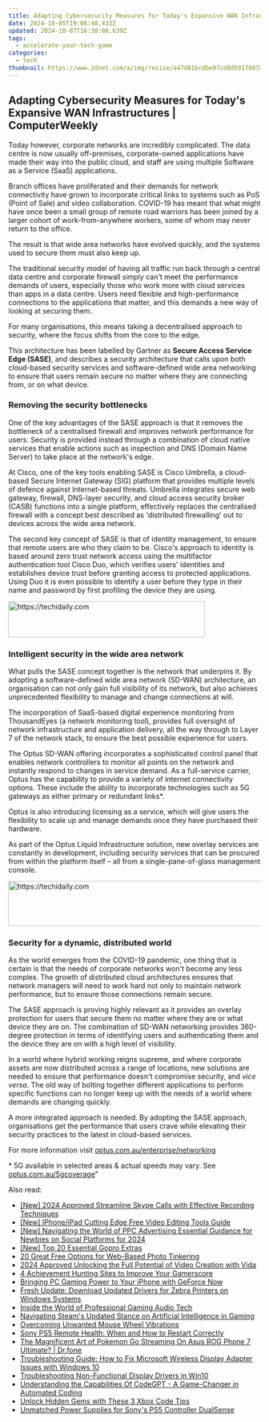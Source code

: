 ```yaml
---
title: Adapting Cybersecurity Measures for Today's Expansive WAN Infrastructures | ComputerWeekly
date: 2024-10-05T19:08:48.433Z
updated: 2024-10-07T16:38:08.639Z
tags:
  - accelerate-your-tech-game
categories:
  - tech
thumbnail: https://www.zdnet.com/a/img/resize/a47d81bcdbe97cd8db917607ad720079c2699e30/2021/10/19/784c40d1-c3e8-43e4-ad4d-3dc68c5e8ecc/shutterstock-1006041130.jpg?width=170&height=128&fit=crop&auto=webp
---
```


## Adapting Cybersecurity Measures for Today's Expansive WAN Infrastructures | ComputerWeekly

Today however, corporate networks are incredibly complicated. The data centre is now usually off-premises, corporate-owned applications have made their way into the public cloud, and staff are using multiple Software as a Service (SaaS) applications. 

Branch offices have proliferated and their demands for network connectivity have grown to incorporate critical links to systems such as PoS (Point of Sale) and video collaboration. COVID-19 has meant that what might have once been a small group of remote road warriors has been joined by a larger cohort of work-from-anywhere workers, some of whom may never return to the office.

The result is that wide area networks have evolved quickly, and the systems used to secure them must also keep up.

The traditional security model of having all traffic run back through a central data centre and corporate firewall simply can't meet the performance demands of users, especially those who work more with cloud services than apps in a data centre. Users need flexible and high-performance connections to the applications that matter, and this demands a new way of looking at securing them.

For many organisations, this means taking a decentralised approach to security, where the focus shifts from the core to the edge. 

This architecture has been labelled by Gartner as **Secure Access Service Edge (SASE)**, and describes a security architecture that calls upon both cloud-based security services and software-defined wide area networking to ensure that users remain secure no matter where they are connecting from, or on what device.

### **Removing the security bottlenecks**

One of the key advantages of the SASE approach is that it removes the bottleneck of a centralised firewall and improves network performance for users. Security is provided instead through a combination of cloud native services that enable actions such as inspection and DNS (Domain Name Server) to take place at the network's edge.

At Cisco, one of the key tools enabling SASE is Cisco Umbrella, a cloud-based Secure Internet Gateway (SIG) platform that provides multiple levels of defence against Internet-based threats. Umbrella integrates secure web gateway, firewall, DNS-layer security, and cloud access security broker (CASB) functions into a single platform, effectively replaces the centralised firewall with a concept best described as 'distributed firewalling' out to devices across the wide area network.

The second key concept of SASE is that of identity management, to ensure that remote users are who they claim to be. Cisco's approach to identity is based around zero trust network access using the multifactor authentication tool Cisco Duo, which verifies users' identities and establishes device trust before granting access to protected applications. Using Duo it is even possible to identify a user before they type in their name and password by first profiling the device they are using.

<!-- affiliate ads begin -->
<a href="https://aligracehair.sjv.io/c/5597632/2135403/19272" target="_top" id="2135403">
  <img src="//a.impactradius-go.com/display-ad/19272-2135403" border="0" alt="https://techidaily.com" width="392" height="72"/>
</a>
<img height="0" width="0" src="https://aligracehair.sjv.io/i/5597632/2135403/19272" style="position:absolute;visibility:hidden;" border="0" />
<!-- affiliate ads end -->

### **Intelligent security in the wide area network**

What pulls the SASE concept together is the network that underpins it. By adopting a software-defined wide area network (SD-WAN) architecture, an organisation can not only gain full visibility of its network, but also achieves unprecedented flexibility to manage and change connections at will. 

The incorporation of SaaS-based digital experience monitoring from ThousandEyes (a network monitoring tool), provides full oversight of network infrastructure and application delivery, all the way through to Layer 7 of the network stack, to ensure the best possible experience for users.

The Optus SD-WAN offering incorporates a sophisticated control panel that enables network controllers to monitor all points on the network and instantly respond to changes in service demand. As a full-service carrier, Optus has the capability to provide a variety of internet connectivity options. These include the ability to incorporate technologies such as 5G gateways as either primary or redundant links\*.

Optus is also introducing licensing as a service, which will give users the flexibility to scale up and manage demands once they have purchased their hardware. 

As part of the Optus Liquid Infrastructure solution, new overlay services are constantly in development, including security services that can be procured from within the platform itself – all from a single-pane-of-glass management console.

<!-- affiliate ads begin -->
<a href="https://ephamedtechinc.pxf.io/c/5597632/2137208/26400" target="_top" id="2137208">
  <img src="//a.impactradius-go.com/display-ad/26400-2137208" border="0" alt="https://techidaily.com" width="728" height="90"/>
</a>
<img height="0" width="0" src="https://ephamedtechinc.pxf.io/i/5597632/2137208/26400" style="position:absolute;visibility:hidden;" border="0" />
<!-- affiliate ads end -->

### **Security for a dynamic, distributed world**

As the world emerges from the COVID-19 pandemic, one thing that is certain is that the needs of corporate networks won't become any less complex. The growth of distributed cloud architectures ensures that network managers will need to work hard not only to maintain network performance, but to ensure those connections remain secure.

The SASE approach is proving highly relevant as it provides an overlay protection for users that secure them no matter where they are or what device they are on. The combination of SD-WAN networking provides 360-degree protection in terms of identifying users and authenticating them and the device they are on with a high level of visibility.

In a world where hybrid working reigns supreme, and where corporate assets are now distributed across a range of locations, new solutions are needed to ensure that performance doesn't compromise security, and _vice versa_. The old way of bolting together different applications to perform specific functions can no longer keep up with the needs of a world where demands are changing quickly.

A more integrated approach is needed. By adopting the SASE approach, organisations get the performance that users crave while elevating their security practices to the latest in cloud-based services.

For more information visit [optus.com.au/enterprise/networking](https://www.optus.com.au/enterprise/networking)

\* 5G available in selected areas & actual speeds may vary. See [optus.com.au/5gcoverage](https://www.optus.com.au/about/network/coverage)"

<ins class="adsbygoogle"
     style="display:block"
     data-ad-format="autorelaxed"
     data-ad-client="ca-pub-7571918770474297"
     data-ad-slot="1223367746"></ins>

<ins class="adsbygoogle"
     style="display:block"
     data-ad-client="ca-pub-7571918770474297"
     data-ad-slot="8358498916"
     data-ad-format="auto"
     data-full-width-responsive="true"></ins>

<span class="atpl-alsoreadstyle">Also read:</span>
<div><ul>
<li><a href="https://video-capture.techidaily.com/new-2024-approved-streamline-skype-calls-with-effective-recording-techniques/"><u>[New] 2024 Approved Streamline Skype Calls with Effective Recording Techniques</u></a></li>
<li><a href="https://facebook-record-videos.techidaily.com/new-iphoneipad-cutting-edge-free-video-editing-tools-guide/"><u>[New] IPhone/iPad Cutting Edge Free Video Editing Tools Guide</u></a></li>
<li><a href="https://fox-cloud.techidaily.com/new-navigating-the-world-of-ppc-advertising-essential-guidance-for-newbies-on-social-platforms-for-2024/"><u>[New] Navigating the World of PPC Advertising Essential Guidance for Newbies on Social Platforms for 2024</u></a></li>
<li><a href="https://some-skills.techidaily.com/new-top-20-essential-gopro-extras/"><u>[New] Top 20 Essential Gopro Extras</u></a></li>
<li><a href="https://fox-helps.techidaily.com/20-great-free-options-for-web-based-photo-tinkering/"><u>20 Great Free Options for Web-Based Photo Tinkering</u></a></li>
<li><a href="https://some-guidance.techidaily.com/2024-approved-unlocking-the-full-potential-of-video-creation-with-vida/"><u>2024 Approved Unlocking the Full Potential of Video Creation with Vida</u></a></li>
<li><a href="https://games-able.techidaily.com/4-achievement-hunting-sites-to-improve-your-gamerscore/"><u>4 Achievement Hunting Sites to Improve Your Gamerscore</u></a></li>
<li><a href="https://games-able.techidaily.com/bringing-pc-gaming-power-to-your-iphone-with-geforce-now/"><u>Bringing PC Gaming Power to Your iPhone with GeForce Now</u></a></li>
<li><a href="https://win-dash.techidaily.com/fresh-update-download-updated-drivers-for-zebra-printers-on-windows-systems/"><u>Fresh Update: Download Updated Drivers for Zebra Printers on Windows Systems</u></a></li>
<li><a href="https://games-able.techidaily.com/inside-the-world-of-professional-gaming-audio-tech/"><u>Inside the World of Professional Gaming Audio Tech</u></a></li>
<li><a href="https://games-able.techidaily.com/navigating-steams-updated-stance-on-artificial-intelligence-in-gaming/"><u>Navigating Steam's Updated Stance on Artificial Intelligence in Gaming</u></a></li>
<li><a href="https://games-able.techidaily.com/overcoming-unwanted-mouse-wheel-vibrations/"><u>Overcoming Unwanted Mouse Wheel Vibrations</u></a></li>
<li><a href="https://games-able.techidaily.com/sony-ps5-remote-health-when-and-how-to-restart-correctly/"><u>Sony PS5 Remote Health: When and How to Restart Correctly</u></a></li>
<li><a href="https://android-pokemon-go.techidaily.com/the-magnificent-art-of-pokemon-go-streaming-on-asus-rog-phone-7-ultimate-drfone-by-drfone-virtual-android/"><u>The Magnificent Art of Pokemon Go Streaming On Asus ROG Phone 7 Ultimate? | Dr.fone</u></a></li>
<li><a href="https://win-howtos.techidaily.com/troubleshooting-guide-how-to-fix-microsoft-wireless-display-adapter-issues-with-windows-10/"><u>Troubleshooting Guide: How to Fix Microsoft Wireless Display Adapter Issues with Windows 10</u></a></li>
<li><a href="https://games-able.techidaily.com/troubleshooting-non-functional-display-drivers-in-win10/"><u>Troubleshooting Non-Functional Display Drivers in Win10</u></a></li>
<li><a href="https://tech-hub.techidaily.com/understanding-the-capabilities-of-codegpt-a-game-changer-in-automated-coding/"><u>Understanding the Capabilities Of CodeGPT - A Game-Changer in Automated Coding</u></a></li>
<li><a href="https://games-able.techidaily.com/unlock-hidden-gems-with-these-3-xbox-code-tips/"><u>Unlock Hidden Gems with These 3 Xbox Code Tips</u></a></li>
<li><a href="https://games-able.techidaily.com/unmatched-power-supplies-for-sonys-ps5-controller-dualsense/"><u>Unmatched Power Supplies for Sony's PS5 Controller DualSense</u></a></li>
</ul></div>

